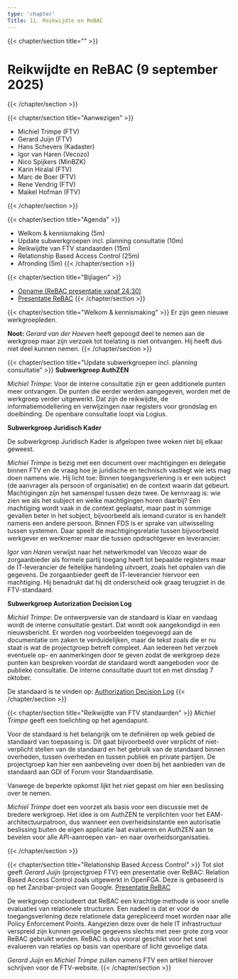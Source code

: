 ```yaml
---
type: 'chapter'
Title: 11. Reikwijdte en ReBAC
---
```

{{< chapter/section title="" >}}
# Reikwijdte en ReBAC (9 september 2025)
{{< /chapter/section >}}

{{< chapter/section title="Aanwezigen" >}}
- Michiel Trimpe (FTV)
- Gerard Juijn (FTV)
- Hans Schevers (Kadaster)
- Igor van Haren (Vecozo)
- Nico Spijkers (MinBZK)
- Karin Hiralal (FTV)
- Marc de Boer (FTV)
- Rene Vendrig (FTV)
- Maikel Hofman (FTV)

{{< /chapter/section >}}

{{< chapter/section title="Agenda" >}}
- Welkom & kennismaking (5m)
- Update subwerkgroepen incl. planning consultatie (10m)
- Reikwijdte van FTV standaarden (15m)
- Relationship Based Access Control (25m)
- Afronding (5m)
{{< /chapter/section >}}

{{< chapter/section title="Bijlagen" >}}
- [Opname (ReBAC presentatie vanaf 24:30)](https://github.com/VNG-Realisatie/ftv/raw/refs/heads/main/static/videos/20250909-reikwijdte-en-rebac.mp4)
- [Presentatie ReBAC](/ftv/documents/20250909-rebac.odp)
{{< /chapter/section >}}

{{< chapter/section title="Welkom & kennismaking" >}}
Er zijn geen nieuwe werkgroepleden.

**Noot:** *Gerard van der Hoeven* heeft gepoogd deel te nemen aan de werkgroep maar zijn verzoek tot toelating is niet ontvangen. Hij heeft dus niet deel kunnen nemen. 
{{< /chapter/section >}}

{{< chapter/section title="Update subwerkgroepen incl. planning consultatie" >}}
**Subwerkgroep AuthZEN**

*Michiel Trimpe*: Voor de interne consultatie zijn er geen additionele punten meer ontvangen. De punten die eerder werden aangegeven, worden met de werkgroep verder uitgewerkt. Dat zijn de reikwijdte, de informatiemodellering en verwijzingen naar registers voor grondslag en doelbinding. De openbare consultatie loopt via Logius.

**Subwerkgroep Juridisch Kader**

De subwerkgroep Juridisch Kader is afgelopen twee weken niet bij elkaar geweest. 

*Michiel Trimpe* is bezig met een document over machtigingen en delegatie binnen FTV en de vraag hoe je juridische en technisch vastlegt wie iets mag doen namens wie. Hij licht toe: Binnen toegangsverlening is er een subject (de aanvrager als persoon of organisatie) en de context waarin dat gebeurt. Machtigingen zijn het samenspel tussen deze twee. De kernvraag is: wie zien we als het subject en welke machtigingen horen daarbij? Een machtiging wordt vaak in de context geplaatst, maar past in sommige gevallen beter in het subject, bijvoorbeeld als iemand curator is en handelt namens een andere persoon. Binnen FDS is er sprake van uitwisseling tussen systemen. Daar speelt de machtigingsrelatie tussen bijvoorbeeld werkgever en werknemer maar die tussen opdrachtgever en leverancier.

*Igor van Haren* verwijst naar het netwerkmodel van Vecozo waar de zorgaanbieder als formele partij toegang heeft tot bepaalde registers maar de IT-leverancier de feitelijke handeling uitvoert, zoals het ophalen van die gegevens. De zorgaanbieder geeft de IT-leverancier hiervoor een machtiging. Hij benadrukt dat hij dit onderscheid ook graag terugziet in de FTV-standaard.

**Subwerkgroep Autorization Decision Log**

*Michiel Trimpe*: De ontwerpversie van de standaard is klaar en vandaag wordt de interne consultatie gestart. Dat wordt ook aangekondigd in een nieuwsbericht. Er worden nog voorbeelden toegevoegd aan de documentatie om zaken te verduidelijken, maar de tekst zoals die er nu staat is wat de projectgroep betreft compleet. Aan iedereen het verzoek eventuele op- en aanmerkingen door te geven zodat de werkgroep deze punten kan bespreken voordat de standaard wordt aangeboden voor de publieke consultatie. De interne consultatie duurt tot en met dinsdag 7 oktober. 

De standaard is te vinden op: [Authorization Decision Log](https://vng-realisatie.github.io/authorization-decision-log/)
{{< /chapter/section >}}

{{< chapter/section title="Reikwijdte van FTV standaarden" >}}
*Michiel Trimpe* geeft een toelichting op het agendapunt.

Voor de standaard is het belangrijk om te definiëren op welk gebied de standaard van toepassing is. Dit gaat bijvoorbeeld over verplicht of niet-verplicht stellen van de standaard en het gebruik van de standaard binnen overheden, tussen overheden en tussen publiek en private partijen. De projectgroep kan hier een aanbeveling over doen bij het aanbieden van de standaard aan GDI of Forum voor Standaardisatie. 

Vanwege de beperkte opkomst lijkt het niet gepast om hier een beslissing over te nemen.

*Michiel Trimpe* doet een voorzet als basis voor een discussie met de bredere werkgroep. Het idee is om AuthZEN te verplichten voor het EAM- architectuurpatroon, dus wanneer een overheidsinstantie een autorisatie beslissing buiten de eigen applicatie laat evalueren en AuthZEN aan te bevelen voor alle API-aanroepen van- en naar overheidsorganisaties. 

{{< /chapter/section >}}

{{< chapter/section title="Relationship Based Access Control" >}}
Tot slot geeft *Gerard Juijn* (projectgroep FTV) een presentatie over ReBAC: Relation Based Access Control zoals uitgewerkt in OpenFGA. Deze is gebaseerd is op het Zanzibar-project van Google.
[Presentatie ReBAC](/ftv/documents/20250909-rebac.odp)

De werkgroep concludeert dat ReBAC een krachtige methode is voor snelle evaluaties van relationele structuren. Een nadeel is dat er voor de toegangsverlening deze relationele data gerepliceerd moet worden naar alle Policy Enforcement Points. Aangezien deze over de hele IT infrastructuur verspreid zijn kunnen gevoelige gegevens slechts met zeer grote zorg voor ReBAC gebruikt worden. ReBAC is dus vooral geschikt voor het snel evalueren van relaties op basis van openbare of licht gevoelige data.

*Gerard Juijn* en *Michiel Trimpe* zullen namens FTV een artikel hierover schrijven voor de FTV-website. 
{{< /chapter/section >}}
